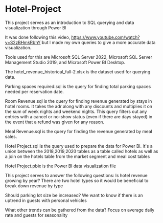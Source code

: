 # Hotel-Project
This project serves as an introduction to SQL querying and data visualization through Power BI

It was done following this video, https://www.youtube.com/watch?v=S2zBHmkRbhY but I made my own queries to give a more accurate data visualization.

Tools used for this are Microsoft SQL Server 2022, Microsoft SQL Server Management Studio 2019, and Microsoft Power BI Desktop.

The hotel_revenue_historical_full-2.xlsx is the dataset used for querying data.

Parking spaces required.sql is the query for finding total parking spaces needed per reservation date.

Room Revenue.sql is the query for finding revenue generated by stays in hotel rooms. It takes the adr along with any discounts and multiplies it on the sum of week nights and weekend nights. This query filters out any entries with a cancel or no-show status (even if there are days stayed) in the event that a refund was given for any reason.

Meal Revenue.sql is the query for finding the revenue generated by meal sales.

Hotel Project.sql is the query used to prepare the data for Power BI. It's a union between the 2018,2019,2020 tables as a table called hotels as well as a join on the hotels table from the market segment and meal cost tables

Hotel Project.pbix is the Power BI data visualization file

This project serves to answer the following questions:
Is hotel revenue growing by year? There are two hotel types so it would be beneficial to break down revenue by type

Should parking lot size be increased? We want to know if there is an uptrend in guests with personal vehicles

What other trends can be gathered from the data? Focus on average daily rate and guests for seasonality
